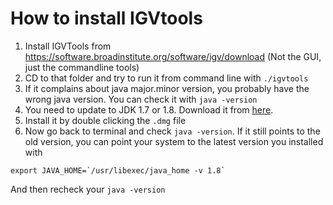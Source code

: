 # How to install IGVtools

1. Install IGVTools from https://software.broadinstitute.org/software/igv/download (Not the GUI, just the commandline tools)
2. CD to that folder and try to run it from command line with `./igvtools`
3. If it complains about java major.minor version, you probably have the wrong java version. You can check it with `java -version`
4. You need to update to JDK 1.7 or 1.8. Download it from [here](http://www.oracle.com/technetwork/java/javase/downloads/jdk8-downloads-2133151.html).
5. Install it by double clicking the `.dmg` file
6. Now go back to terminal and check `java -version`. If it still points to the old version, you can point your system to the latest version you installed with 
```
export JAVA_HOME=`/usr/libexec/java_home -v 1.8`
```
And then recheck your `java -version`